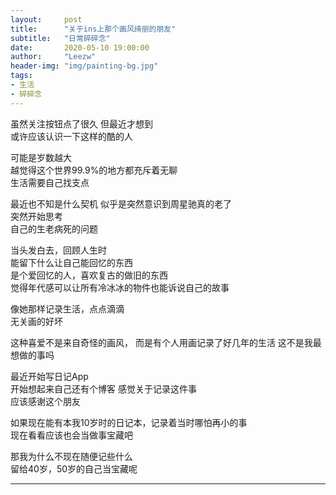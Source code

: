 ```yaml
---
layout:     post
title:      "关于ins上那个画风绮丽的朋友"
subtitle:   "日常碎碎念"
date:       2020-05-10 19:00:00
author:     "Leezw"
header-img: "img/painting-bg.jpg"
tags:
- 生活
- 碎碎念
---
```


虽然关注按钮点了很久 但最近才想到    
或许应该认识一下这样的酷的人    

可能是岁数越大    
越觉得这个世界99.9%的地方都充斥着无聊    
生活需要自己找支点

最近也不知是什么契机
似乎是突然意识到周星驰真的老了    
突然开始思考    
自己的生老病死的问题

当头发白去，回顾人生时    
能留下什么让自己能回忆的东西    
是个爱回忆的人，喜欢复古的做旧的东西   
觉得年代感可以让所有冷冰冰的物件也能诉说自己的故事     

像她那样记录生活，点点滴滴   
无关画的好坏 

这种喜爱不是来自奇怪的画风，
而是有个人用画记录了好几年的生活
这不是我最想做的事吗

最近开始写日记App    
开始想起来自己还有个博客
感觉关于记录这件事     
应该感谢这个朋友    

如果现在能有本我10岁时的日记本，记录着当时哪怕再小的事      
现在看看应该也会当做事宝藏吧      

那我为什么不现在随便记些什么      
留给40岁，50岁的自己当宝藏呢      







---


